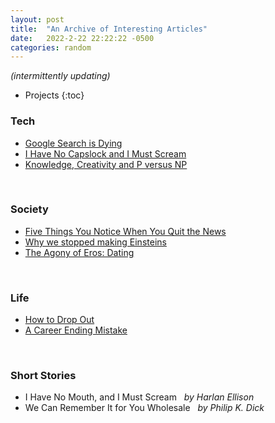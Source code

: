 ```yaml
---
layout: post
title:  "An Archive of Interesting Articles"
date:   2022-2-22 22:22:22 -0500
categories: random
---
```


*(intermittently updating)*

- Projects
{:toc}

### Tech
- [Google Search is Dying](https://dkb.io/post/google-search-is-dying)
- [I Have No Capslock and I Must Scream](https://memex.marginalia.nu/log/48-i-have-no-capslock.gmi)
- [Knowledge, Creativity and P versus NP](https://www.math.ias.edu/~avi/PUBLICATIONS/MYPAPERS/AW09/AW09.pdf)
<br/>

### Society
- [Five Things You Notice When You Quit the News](https://www.raptitude.com/2016/12/five-things-you-notice-when-you-quit-the-news/)
- [Why we stopped making Einsteins](https://erikhoel.substack.com/p/why-we-stopped-making-einsteins?s=r)
- [The Agony of Eros: Dating](https://ava.substack.com/p/the-agony-of-eros-dating?s=r)
<br/>

### Life
- [How to Drop Out](https://ranprieur.com/essays/dropout.html)
- [A Career Ending Mistake](https://bitfieldconsulting.com/golang/career)
<br/>

### Short Stories
- I Have No Mouth, and I Must Scream &nbsp;&nbsp;*by Harlan Ellison*
- We Can Remember It for You Wholesale &nbsp;&nbsp;*by Philip K. Dick*